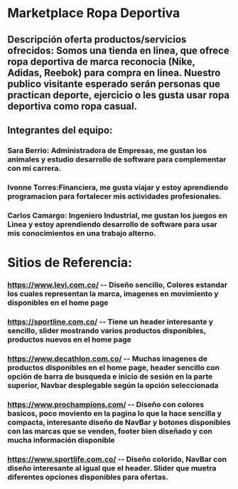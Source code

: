 # Marketplace Ropa Deportiva
## Descripción oferta productos/servicios ofrecidos: Somos una tienda en linea, que ofrece ropa deportiva de marca reconocia (Nike, Adidas, Reebok) para compra en linea. Nuestro publico visitante esperado serán personas que practican deporte, ejercicio o les gusta usar ropa deportiva como ropa casual. 
## Integrantes del equipo:
### Sara Berrio: Administradora de Empresas, me gustan los animales y estudio desarrollo de software para complementar con mi carrera.


### Ivonne Torres:Financiera, me gusta viajar y estoy aprendiendo programacion para fortalecer mis actividades profesionales.
### Carlos Camargo: Ingeniero Industrial, me gustan los juegos en Linea y estoy aprendiendo desarrollo de software para usar mis conocimientos en una trabajo alterno.

# Sitios de Referencia:
### https://www.levi.com.co/ -- Diseño sencillo, Colores estandar los cuales representan la marca, imagenes en movimiento y disponibles en el home page
### https://sportline.com.co/ -- Tiene un header interesante y sencillo, slider mostrando varios productos disponibles, productos nuevos en el home page
### https://www.decathlon.com.co/ -- Muchas imagenes de productos disponibles en el home page, header sencillo con opción de barra de busqueda e inicio de sesión en la parte superior, Navbar desplegable según la opción seleccionada
### https://www.prochampions.com/ -- Diseño con colores basicos, poco moviento en la pagina lo que la hace sencilla y compacta, interesante diseño de NavBar y botones disponibles con las marcas que se venden, footer bien diseñado y con mucha información disponible
### https://www.sportlife.com.co/ -- Diseño colorido, NavBar con diseño interesante al igual que el header. Slider que muetra diferentes opciones disponibles para ofertas. 
